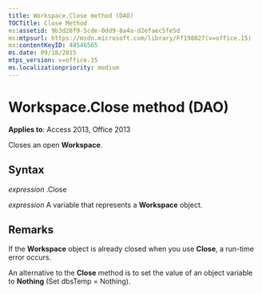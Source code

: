 ```yaml
---
title: Workspace.Close method (DAO)
TOCTitle: Close Method
ms:assetid: 9b3d28f9-5cde-0dd9-8a4a-d2efaec5fe5d
ms:mtpsurl: https://msdn.microsoft.com/library/Ff198027(v=office.15)
ms:contentKeyID: 48546565
ms.date: 09/18/2015
mtps_version: v=office.15
ms.localizationpriority: medium
---
```


# Workspace.Close method (DAO)


**Applies to**: Access 2013, Office 2013

Closes an open **Workspace**.

## Syntax

*expression* .Close

*expression* A variable that represents a **Workspace** object.

## Remarks

If the **Workspace** object is already closed when you use **Close**, a run-time error occurs.

An alternative to the **Close** method is to set the value of an object variable to **Nothing** (Set dbsTemp = Nothing).

